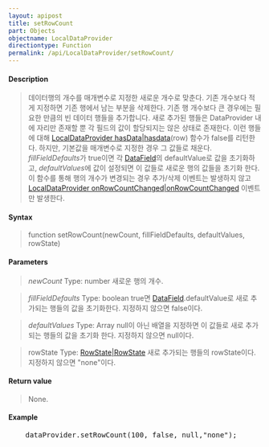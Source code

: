 ```yaml
---
layout: apipost
title: setRowCount
part: Objects
objectname: LocalDataProvider
directiontype: Function
permalink: /api/LocalDataProvider/setRowCount/
---
```



#### Description

> 데이터행의 개수를 매개변수로 지정한 새로운 개수로 맞춘다. 기존 개수보다 적게 지정하면 기존 행에서 남는 부분을 삭제한다. 
>기존 행 개수보다 큰 경우에는 필요한 만큼의 빈 데이터 행들을 추가합니다. 
>새로 추가된 행들은 DataProvider 내에 자리만 존재할 뿐 각 필드의 값이 할당되지는 않은 상태로 존재한다.
>이런 행들에 대해 [LocalDataProvider hasData|hasdata](/api/LocalDataProvider/)(row) 함수가 false를 리턴한다.
>하지만, 기본값을 매개변수로 지정한 경우 그 값들로 채운다.
>*fillFieldDefaults*가 true이면 각 [DataField](/api/LocalDataProvider/)의 defaultValue로 값을 초기화하고,
>*defaultValues*에 값이 설정되면 이 값들로 새로운 행의 값들을 초기화 한다. 
>이 함수를 통해 행의 개수가 변경되는 경우 추가/삭제 이벤트는 발생하지 않고 [LocalDataProvider onRowCountChanged|onRowCountChanged](/api/LocalDataProvider/) 이벤트만 발생한다.

#### Syntax

> function setRowCount(newCount, fillFieldDefaults, defaultValues, rowState)

#### Parameters

> *newCount*
> Type: number
> 새로운 행의 개수. 

> *fillFieldDefaults*
> Type: boolean
> true면 [DataField](/api/LocalDataProvider/).defaultValue로 새로 추가되는 행들의 값을 초기화한다.
> 지정하지 않으면 false이다.

> *defaultValues*
> Type: Array
> null이 아닌 배열을 지정하면 이 값들로 새로 추가되는 행들의 값을 초기화 한다.
> 지정하지 않으면 null이다.

> rowState
> Type: [RowState|RowState](/api/LocalDataProvider/)
> 새로 추가되는 행들의 rowState이다. 지정하지 않으면 "none"이다.

#### Return value

> None.

#### Example

<pre class="prettyprint">
    dataProvider.setRowCount(100, false, null,"none");
</pre>

